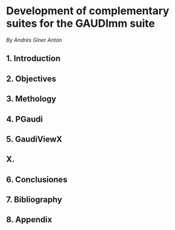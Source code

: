 Development of complementary suites for the GAUDImm suite
=========================================================

*By Andrés Giner Antón*

## 1. Introduction

## 2. Objectives

## 3. Methology

## 4. PGaudi

## 5. GaudiViewX

## X.

## 6. Conclusiones

## 7. Bibliography

## 8. Appendix
